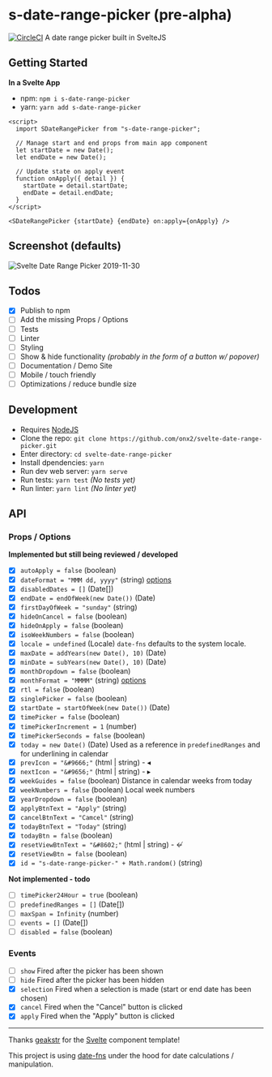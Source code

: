# s-date-range-picker (pre-alpha)

[![CircleCI](https://circleci.com/gh/onx2/svelte-date-range-picker/tree/master.svg?style=svg)](https://circleci.com/gh/onx2/svelte-date-range-picker/tree/master) A date range picker built in SvelteJS

## Getting Started

**In a Svelte App**

- npm: `npm i s-date-range-picker`
- yarn: `yarn add s-date-range-picker`

```
<script>
  import SDateRangePicker from "s-date-range-picker";
  
  // Manage start and end props from main app component
  let startDate = new Date();
  let endDate = new Date();
  
  // Update state on apply event
  function onApply({ detail }) {
    startDate = detail.startDate;
    endDate = detail.endDate;
  }
</script>

<SDateRangePicker {startDate} {endDate} on:apply={onApply} />
```
## Screenshot (defaults)
![Svelte Date Range Picker 2019-11-30](https://i.ibb.co/fktvn56/Screenshot-from-2019-12-01-17-47-59.png)

## Todos
- [x] Publish to npm
- [ ] Add the missing Props / Options
- [ ] Tests
- [ ] Linter
- [ ] Styling
- [ ] Show & hide functionality _(probably in the form of a button w/ popover)_
- [ ] Documentation / Demo Site
- [ ] Mobile / touch friendly
- [ ] Optimizations / reduce bundle size

## Development
- Requires [NodeJS](https://nodejs.org/)
- Clone the repo: `git clone https://github.com/onx2/svelte-date-range-picker.git`
- Enter directory: `cd svelte-date-range-picker`
- Install dpendencies: `yarn`
- Run dev web server: `yarn serve`
- Run tests: `yarn test` _(No tests yet)_
- Run linter: `yarn lint` _(No linter yet)_

## API

### Props / Options
**Implemented but still being reviewed / developed**
- [x] `autoApply = false` (boolean)
- [x] `dateFormat = "MMM dd, yyyy"` (string) [options](https://date-fns.org/v2.8.1/docs/format)
- [x] `disabledDates = []` (Date[])
- [x] `endDate = endOfWeek(new Date())` (Date)
- [x] `firstDayOfWeek = "sunday"` (string)
- [x] `hideOnCancel = false` (boolean)
- [x] `hideOnApply = false` (boolean)
- [x] `isoWeekNumbers = false` (boolean)
- [x] `locale = undefined` (Locale) `date-fns` defaults to the system locale.
- [x] `maxDate = addYears(new Date(), 10)` (Date)
- [x] `minDate = subYears(new Date(), 10)` (Date)
- [x] `monthDropdown = false` (boolean)
- [x] `monthFormat = "MMMM"` (string) [options](https://date-fns.org/v2.8.1/docs/format)
- [x] `rtl = false` (boolean)
- [x] `singlePicker = false` (boolean)
- [x] `startDate = startOfWeek(new Date())` (Date)
- [x] `timePicker = false` (boolean)
- [x] `timePickerIncrement = 1` (number)
- [x] `timePickerSeconds = false` (boolean)
- [x] `today = new Date()` (Date) Used as a reference in `predefinedRanges` and for underlining in calendar
- [x] `prevIcon = "&#9666;"` (html | string) - ◂
- [x] `nextIcon = "&#9656;"` (html | string) - ▸
- [x] `weekGuides = false` (boolean) Distance in calendar weeks from today
- [x] `weekNumbers = false` (boolean) Local week numbers
- [x] `yearDropdown = false` (boolean)
- [x] `applyBtnText = "Apply"` (string)
- [x] `cancelBtnText = "Camcel"` (string)
- [x] `todayBtnText = "Today"` (string)
- [x] `todayBtn = false` (boolean)
- [x] `resetViewBtnText = "&#8602;"` (html | string) - ↚
- [x] `resetViewBtn = false` (boolean)
- [x] `id = "s-date-range-picker-" + Math.random()` (string)

**Not implemented - todo**
- [ ] `timePicker24Hour = true` (boolean)
- [ ] `predefinedRanges = []` (Date[])
- [ ] `maxSpan = Infinity` (number)
- [ ] `events = []` (Date[])
- [ ] `disabled = false` (boolean)

### Events

- [ ] `show` Fired after the picker has been shown
- [ ] `hide` Fired after the picker has been hidden
- [x] `selection` Fired when a selection is made (start or end date has been chosen)
- [x] `cancel` Fired when the "Cancel" button is clicked
- [x] `apply` Fired when the "Apply" button is clicked

___

Thanks [geakstr](https://github.com/geakstr/svelte-3-rollup-typescript-vscode) for the [Svelte](https://svelte.dev/) component template!

This project is using [date-fns](https://date-fns.org/) under the hood for date calculations / manipulation.
